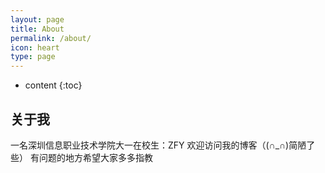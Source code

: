 ```yaml
---
layout: page
title: About
permalink: /about/
icon: heart
type: page
---
```


* content
{:toc}

## 关于我
 一名深圳信息职业技术学院大一在校生：ZFY
 欢迎访问我的博客（(∩_∩)简陋了些）
 有问题的地方希望大家多多指教
 






